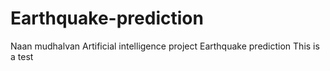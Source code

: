 # Earthquake-prediction
Naan mudhalvan Artificial intelligence project Earthquake prediction
This is a test